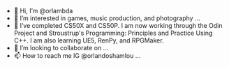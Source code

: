 - 👋 Hi, I’m @orlambda
- 👀 I’m interested in games, music production, and photography ...
- 🌱 I’ve completed CS50X and CS50P. I am now working through the Odin Project and Stroustrup's Programming: Principles and Practice Using C++. I am also learning UE5, RenPy, and RPGMaker.
- 💞️ I’m looking to collaborate on ...
- 📫 How to reach me IG @orlandoshamlou ...

<!---
orlambda/orlambda is a ✨ special ✨ repository because its `README.md` (this file) appears on your GitHub profile.
You can click the Preview link to take a look at your changes.
--->
